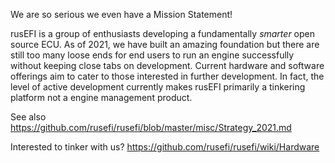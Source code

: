 We are so serious we even have a Mission Statement!

rusEFI is a group of enthusiasts developing a fundamentally _smarter_ open source ECU. As of 2021, we have built an amazing foundation but there are still too many loose ends for end users to run an engine successfully without keeping close tabs on development.  Current hardware and software offerings aim to cater to those interested in further development.  In fact, the level of active development currently makes rusEFI primarily a tinkering platform not a engine management product.

See also https://github.com/rusefi/rusefi/blob/master/misc/Strategy_2021.md

Interested to tinker with us? https://github.com/rusefi/rusefi/wiki/Hardware